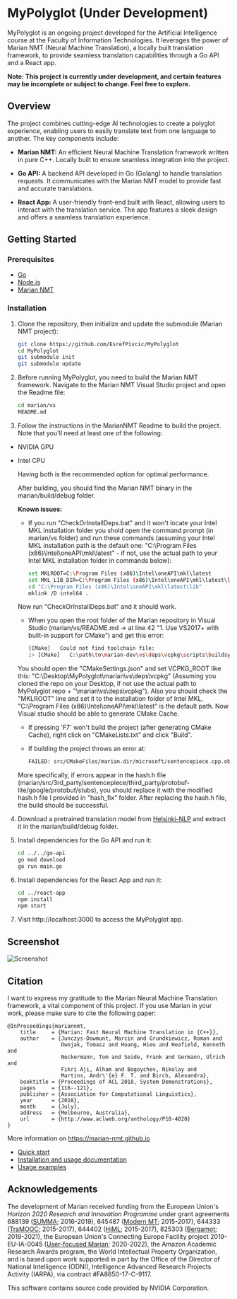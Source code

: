 # MyPolyglot (Under Development)

MyPolyglot is an ongoing project developed for the Artificial Intelligence course at the Faculty of Information Technologies. It leverages the power of Marian NMT (Neural Machine Translation), a locally built translation framework, to provide seamless translation capabilities through a Go API and a React app.

**Note: This project is currently under development, and certain features may be incomplete or subject to change. Feel free to explore.**

## Overview

The project combines cutting-edge AI technologies to create a polyglot experience, enabling users to easily translate text from one language to another. The key components include:

- **Marian NMT:** An efficient Neural Machine Translation framework written in pure C++. Locally built to ensure seamless integration into the project.

- **Go API:** A backend API developed in Go (Golang) to handle translation requests. It communicates with the Marian NMT model to provide fast and accurate translations.

- **React App:** A user-friendly front-end built with React, allowing users to interact with the translation service. The app features a sleek design and offers a seamless translation experience.

## Getting Started

### Prerequisites

- [Go](https://golang.org/doc/install)
- [Node.js](https://nodejs.org/)
- [Marian NMT](https://marian-nmt.github.io/docs/)

### Installation

1. Clone the repository, then initialize and update the submodule (Marian NMT project):

   ```bash
   git clone https://github.com/EsrefPivcic/MyPolyglot
   cd MyPolyglot
   git submodule init
   git submodule update

2. Before running MyPolyglot, you need to build the Marian NMT framework. Navigate to the Marian NMT Visual Studio project and open the Readme file:

   ```bash
   cd marian/vs
   README.md

3. Follow the instructions in the MarianNMT Readme to build the project. Note that you'll need at least one of the following:
  - NVIDIA GPU
  - Intel CPU

    Having both is the recommended option for optimal performance.

    After building, you should find the Marian NMT binary in the marian/build/debug folder.

    **Known issues:**
    - If you run "CheckOrInstallDeps.bat" and it won't locate your Intel MKL installation folder you shold open the command prompt (in marian/vs folder) and run these commands (assuming your Intel MKL installation path is the default one: "C:\Program Files (x86)\Intel\oneAPI\mkl\latest" - if not, use the actual path to your Intel MKL installation folder in commands below):

      ```bash
      set MKLROOT=C:\Program Files (x86)\Intel\oneAPI\mkl\latest
      set MKL_LIB_DIR=C:\Program Files (x86)\Intel\oneAPI\mkl\latest\lib
      cd "C:\Program Files (x86)\Intel\oneAPI\mkl\latest\lib"
      mklink /D intel64 .
    Now run "CheckOrInstallDeps.bat" and it should work.

    - When you open the root folder of the Marian repository in Visual Studio (marian/vs/README.md -> at line 42 "1. Use VS2017+ with built-in support for CMake") and get this error:
      
      ```bash
      [CMake]   Could not find toolchain file:
      1> [CMake]   C:\path\to\marian-dev\vs\deps\vcpkg\scripts\buildsystems\vcpkg.cmake
    You should open the "CMakeSettings.json" and set VCPKG_ROOT like this: "C:\\Desktop\\MyPolyglot\\marian\\vs\\deps\\vcpkg" (Assuming you cloned the repo on your Desktop, if not use the actual path to MyPolyglot repo + "\\marian\\vs\\deps\\vcpkg").
    Also you should check the "MKLROOT" line and set it to the installation folder of Intel MKL, "C:\\Program Files (x86)\\Intel\\oneAPI\\mkl\\latest" is the default path.
    Now Visual studio should be able to generate CMake Cache.

    - If pressing 'F7' won't build the project (after generating CMake Cache), right click on "CMakeLists.txt" and click "Build".
   
    - If building the project throws an error at:
      
      ```bash
      FAILED: src/CMakeFiles/marian.dir/microsoft/sentencepiece.cpp.obj
     More specifically, if errors appear in the hash.h file (marian/src/3rd_party/sentencepiece/third_party/protobuf-lite/google/protobuf/stubs), you should replace it with the modified hash.h file I provided in "hash_fix" folder.
     After replacing the hash.h file, the build should be successful.

4. Download a pretrained translation model from [Helsinki-NLP](https://huggingface.co/Helsinki-NLP) and extract it in the marian/build/debug folder.
         
5. Install dependencies for the Go API and run it:

   ```bash
   cd ../../go-api
   go mod download
   go run main.go

6. Install dependencies for the React App and run it:

   ```bash
   cd ../react-app
   npm install
   npm start

7. Visit http://localhost:3000 to access the MyPolyglot app.


## Screenshot
![Screenshot](screenshot/screenshot.png)

## Citation

I want to express my gratitude to the Marian Neural Machine Translation framework, a vital component of this project. If you use Marian in your work, please make sure to cite the following paper:

    @InProceedings{mariannmt,
        title     = {Marian: Fast Neural Machine Translation in {C++}},
        author    = {Junczys-Dowmunt, Marcin and Grundkiewicz, Roman and
                     Dwojak, Tomasz and Hoang, Hieu and Heafield, Kenneth and
                     Neckermann, Tom and Seide, Frank and Germann, Ulrich and
                     Fikri Aji, Alham and Bogoychev, Nikolay and
                     Martins, Andr\'{e} F. T. and Birch, Alexandra},
        booktitle = {Proceedings of ACL 2018, System Demonstrations},
        pages     = {116--121},
        publisher = {Association for Computational Linguistics},
        year      = {2018},
        month     = {July},
        address   = {Melbourne, Australia},
        url       = {http://www.aclweb.org/anthology/P18-4020}
    }

More information on https://marian-nmt.github.io

- [Quick start](https://marian-nmt.github.io/quickstart)
- [Installation and usage documentation](https://marian-nmt.github.io/docs)
- [Usage examples](https://marian-nmt.github.io/examples)

## Acknowledgements

The development of Marian received funding from the European Union's
_Horizon 2020 Research and Innovation Programme_ under grant agreements
688139 ([SUMMA](http://www.summa-project.eu); 2016-2019),
645487 ([Modern MT](http://www.modernmt.eu); 2015-2017),
644333 ([TraMOOC](http://tramooc.eu/); 2015-2017),
644402 ([HiML](http://www.himl.eu/); 2015-2017),
825303 ([Bergamot](https://browser.mt/); 2019-2021),
the European Union's Connecting Europe Facility project
2019-EU-IA-0045 ([User-focused Marian](https://marian-project.eu); 2020-2022),
the Amazon Academic Research Awards program,
the World Intellectual Property Organization,
and is based upon work supported in part by the Office of the Director of
National Intelligence (ODNI), Intelligence Advanced Research Projects Activity
(IARPA), via contract #FA8650-17-C-9117.

This software contains source code provided by NVIDIA Corporation.
